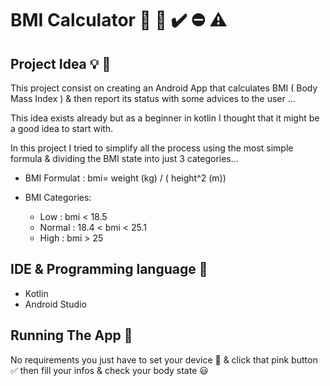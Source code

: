 # BMI Calculator 📱 📏 ✔️ ⛔️ ⚠️

## Project Idea 💡 🌟

This project consist on creating an Android App that calculates BMI ( Body Mass Index ) & then report its status with some advices to the user ...

This idea exists already but as a beginner in kotlin I thought that it might be a good idea to start with.

In this project I tried to simplify all the process using the most simple formula & dividing the BMI state into just 3 categories...

 * BMI Formulat  : bmi= weight (kg) / ( height^2 (m))
 
 * BMI Categories:
 
   * Low    : bmi  < 18.5 
   * Normal : 18.4 < bmi < 25.1
   * High   : bmi  > 25 

## IDE & Programming language 🔧

* Kotlin
* Android Studio

## Running The App 🔌

No requirements you just have to set your device 📱 & click that pink button ✅ then fill your infos & check your body state 😃
